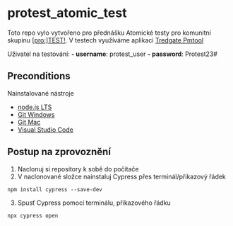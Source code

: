 # protest_atomic_test
Toto repo vylo vytvořeno pro přednášku Atomické testy pro komunitní skupinu [\[pro\:\]TEST\!](https://www.pro-test.info/).
V testech využíváme aplikaci [Tredgate Pmtool](http://tredgate.com/pmtool/)

Uživatel na testování:
**- username**: protest_user
**- password**: Protest23#

## Preconditions
Nainstalované nástroje
- [node.js LTS](https://nodejs.org/en)
- [Git Windows](https://git-scm.com/download/win)
- [Git Mac](https://git-scm.com/download/mac)
- [Visual Studio Code](https://code.visualstudio.com/)

## Postup na zprovoznění
1. Naclonuj si repository k sobě do počítače
2. V naclonované složce nainstaluj Cypress přes terminál/přikazový řádek
```
npm install cypress --save-dev
```
3. Spusť Cypress pomocí terminálu, příkazového řádku
```
npx cypress open
```
